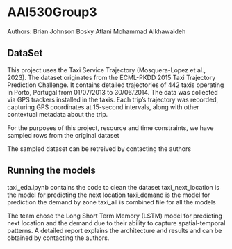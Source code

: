 # AAI530Group3

Authors:
Brian Johnson
Bosky Atlani
Mohammad Alkhawaldeh
 

## DataSet

This project uses the Taxi Service Trajectory (Mosquera-Lopez et al., 2023). The dataset originates from the ECML-PKDD 2015 Taxi Trajectory Prediction Challenge. It contains detailed trajectories of 442 taxis operating in Porto, Portugal from 01/07/2013 to 30/06/2014. The data was collected via GPS trackers installed in the taxis. Each trip’s trajectory was recorded, capturing GPS coordinates at 15-second intervals, along with other contextual metadata about the trip. 

For the purposes of this project, resource and time constraints, we have sampled rows from the original dataset

The sampled dataset can be retreived by contacting the authors

## Running the models

taxi_eda.ipynb contains the code to clean the dataset
taxi_next_location is the model for predicting the next location
taxi_demand is the model for prediction the demand by zone
taxi_all is combined file for all the models

The team chose the Long Short Term Memory (LSTM) model for predicting next location and the demand due to their ability to capture spatial-temporal patterns. A detailed report explains the architecture and results and can be obtained by contacting the authors. 



